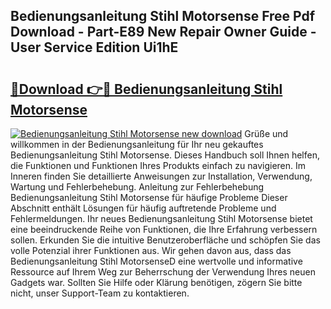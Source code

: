 ## Bedienungsanleitung Stihl Motorsense Free Pdf Download - Part-E89 New Repair Owner Guide - User Service Edition Ui1hE

# <h2><a href="http://df0yyqw.blite.top/?on=Bedienungsanleitung+Stihl+Motorsense">🔗Download 👉🔴 Bedienungsanleitung Stihl Motorsense</a></h2>

[![Bedienungsanleitung Stihl Motorsense new download](https://i.imgur.com/lujVjoI.png)](http://df0yyqw.blite.top/?on=Bedienungsanleitung+Stihl+Motorsense)
Grüße und willkommen in der Bedienungsanleitung für Ihr neu gekauftes Bedienungsanleitung Stihl Motorsense. Dieses Handbuch soll Ihnen helfen, die Funktionen und Funktionen Ihres Produkts einfach zu navigieren. Im Inneren finden Sie detaillierte Anweisungen zur Installation, Verwendung, Wartung und Fehlerbehebung. Anleitung zur Fehlerbehebung Bedienungsanleitung Stihl Motorsense für häufige Probleme Dieser Abschnitt enthält Lösungen für häufig auftretende Probleme und Fehlermeldungen. Ihr neues Bedienungsanleitung Stihl Motorsense bietet eine beeindruckende Reihe von Funktionen, die Ihre Erfahrung verbessern sollen. Erkunden Sie die intuitive Benutzeroberfläche und schöpfen Sie das volle Potenzial ihrer Funktionen aus. Wir gehen davon aus, dass das Bedienungsanleitung Stihl MotorsenseD eine wertvolle und informative Ressource auf Ihrem Weg zur Beherrschung der Verwendung Ihres neuen Gadgets war. Sollten Sie Hilfe oder Klärung benötigen, zögern Sie bitte nicht, unser Support-Team zu kontaktieren.

